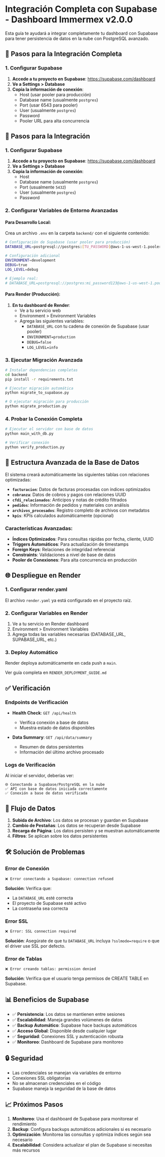 # Integración Completa con Supabase - Dashboard Immermex v2.0.0

Esta guía te ayudará a integrar completamente tu dashboard con Supabase para tener persistencia de datos en la nube con PostgreSQL avanzado.

## 🚀 Pasos para la Integración Completa

### 1. Configurar Supabase

1. **Accede a tu proyecto en Supabase**: https://supabase.com/dashboard
2. **Ve a Settings > Database**
3. **Copia la información de conexión**:
   - Host (usar pooler para producción)
   - Database name (usualmente `postgres`)
   - Port (usar 6543 para pooler)
   - User (usualmente `postgres`)
   - Password
   - Pooler URL para alta concurrencia

## 🚀 Pasos para la Integración

### 1. Configurar Supabase

1. **Accede a tu proyecto en Supabase**: https://supabase.com/dashboard
2. **Ve a Settings > Database**
3. **Copia la información de conexión**:
   - Host
   - Database name (usualmente `postgres`)
   - Port (usualmente `5432`)
   - User (usualmente `postgres`)
   - Password

### 2. Configurar Variables de Entorno Avanzadas

#### Para Desarrollo Local:

Crea un archivo `.env` en la carpeta `backend/` con el siguiente contenido:

```bash
# Configuración de Supabase (usar pooler para producción)
DATABASE_URL=postgresql://postgres:[TU_PASSWORD]@aws-1-us-west-1.pooler.supabase.com:6543/postgres

# Configuración adicional
ENVIRONMENT=development
DEBUG=true
LOG_LEVEL=debug

# Ejemplo real:
# DATABASE_URL=postgresql://postgres:mi_password123@aws-1-us-west-1.pooler.supabase.com:6543/postgres
```

#### Para Render (Producción):

1. **En tu dashboard de Render**:
   - Ve a tu servicio web
   - Environment > Environment Variables
   - Agrega las siguientes variables:
     - `DATABASE_URL` con tu cadena de conexión de Supabase (usar pooler)
     - `ENVIRONMENT=production`
     - `DEBUG=false`
     - `LOG_LEVEL=info`

### 3. Ejecutar Migración Avanzada

```bash
# Instalar dependencias completas
cd backend
pip install -r requirements.txt

# Ejecutar migración automática
python migrate_to_supabase.py

# O ejecutar migración para producción
python migrate_production.py
```

### 4. Probar la Conexión Completa

```bash
# Ejecutar el servidor con base de datos
python main_with_db.py

# Verificar conexión
python verify_production.py
```

## 🔧 Estructura Avanzada de la Base de Datos

El sistema creará automáticamente las siguientes tablas con relaciones optimizadas:

- **`facturacion`**: Datos de facturas procesadas con índices optimizados
- **`cobranza`**: Datos de cobros y pagos con relaciones UUID
- **`cfdi_relacionados`**: Anticipos y notas de crédito filtrados
- **`pedidos`**: Información de pedidos y materiales con análisis
- **`archivos_procesados`**: Registro completo de archivos con metadatos
- **`kpis`**: KPIs calculados automáticamente (opcional)

### Características Avanzadas:
- **Índices Optimizados**: Para consultas rápidas por fecha, cliente, UUID
- **Triggers Automáticos**: Para actualización de timestamps
- **Foreign Keys**: Relaciones de integridad referencial
- **Constraints**: Validaciones a nivel de base de datos
- **Pooler de Conexiones**: Para alta concurrencia en producción

## 🌐 Despliegue en Render

### 1. Configurar render.yaml

El archivo `render.yaml` ya está configurado en el proyecto raíz.

### 2. Configurar Variables en Render

1. Ve a tu servicio en Render dashboard
2. Environment > Environment Variables
3. Agrega todas las variables necesarias (DATABASE_URL, SUPABASE_URL, etc.)

### 3. Deploy Automático

Render deploya automáticamente en cada push a `main`.

Ver guía completa en `RENDER_DEPLOYMENT_GUIDE.md`

## ✅ Verificación

### Endpoints de Verificación

- **Health Check**: `GET /api/health`
  - Verifica conexión a base de datos
  - Muestra estado de datos disponibles

- **Data Summary**: `GET /api/data/summary`
  - Resumen de datos persistentes
  - Información del último archivo procesado

### Logs de Verificación

Al iniciar el servidor, deberías ver:

```
🌐 Conectando a Supabase/PostgreSQL en la nube
✅ API con base de datos iniciada correctamente
✅ Conexión a base de datos verificada
```

## 🔄 Flujo de Datos

1. **Subida de Archivo**: Los datos se procesan y guardan en Supabase
2. **Cambio de Pestañas**: Los datos se recuperan desde Supabase
3. **Recarga de Página**: Los datos persisten y se muestran automáticamente
4. **Filtros**: Se aplican sobre los datos persistentes

## 🛠️ Solución de Problemas

### Error de Conexión

```bash
❌ Error conectando a Supabase: connection refused
```

**Solución**: Verifica que:
- La `DATABASE_URL` esté correcta
- El proyecto de Supabase esté activo
- La contraseña sea correcta

### Error SSL

```bash
❌ Error: SSL connection required
```

**Solución**: Asegúrate de que tu `DATABASE_URL` incluya `?sslmode=require` o que el driver use SSL por defecto.

### Error de Tablas

```bash
❌ Error creando tablas: permission denied
```

**Solución**: Verifica que el usuario tenga permisos de CREATE TABLE en Supabase.

## 📊 Beneficios de Supabase

- ✅ **Persistencia**: Los datos se mantienen entre sesiones
- ✅ **Escalabilidad**: Maneja grandes volúmenes de datos
- ✅ **Backup Automático**: Supabase hace backups automáticos
- ✅ **Acceso Global**: Disponible desde cualquier lugar
- ✅ **Seguridad**: Conexiones SSL y autenticación robusta
- ✅ **Monitoreo**: Dashboard de Supabase para monitoreo

## 🔒 Seguridad

- Las credenciales se manejan via variables de entorno
- Conexiones SSL obligatorias
- No se almacenan credenciales en el código
- Supabase maneja la seguridad de la base de datos

## 📈 Próximos Pasos

1. **Monitoreo**: Usa el dashboard de Supabase para monitorear el rendimiento
2. **Backup**: Configura backups automáticos adicionales si es necesario
3. **Optimización**: Monitorea las consultas y optimiza índices según sea necesario
4. **Escalabilidad**: Considera actualizar el plan de Supabase si necesitas más recursos
